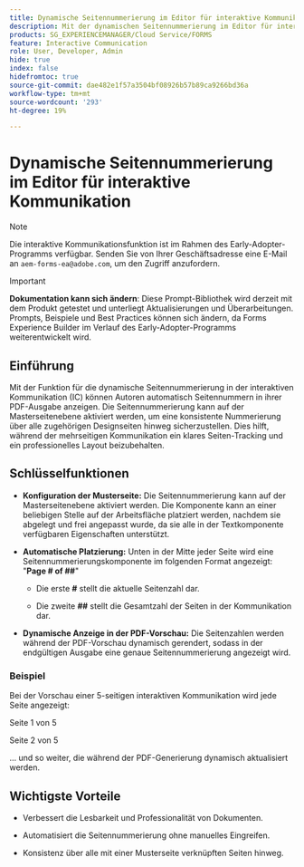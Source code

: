 ```yaml
---
title: Dynamische Seitennummerierung im Editor für interaktive Kommunikation
description: Mit der dynamischen Seitennummerierung im Editor für interaktive Kommunikation können Autorinnen und Autoren automatisch Seitennummern in ihrer PDF-Ausgabe anzeigen.
products: SG_EXPERIENCEMANAGER/Cloud Service/FORMS
feature: Interactive Communication
role: User, Developer, Admin
hide: true
index: false
hidefromtoc: true
source-git-commit: dae482e1f57a3504bf08926b57b89ca9266bd36a
workflow-type: tm+mt
source-wordcount: '293'
ht-degree: 19%

---
```



# Dynamische Seitennummerierung im Editor für interaktive Kommunikation

>[!NOTE]
>
> Die interaktive Kommunikationsfunktion ist im Rahmen des Early-Adopter-Programms verfügbar. Senden Sie von Ihrer Geschäftsadresse eine E-Mail an `aem-forms-ea@adobe.com`, um den Zugriff anzufordern.

>[!IMPORTANT]
>
> **Dokumentation kann sich ändern**: Diese Prompt-Bibliothek wird derzeit mit dem Produkt getestet und unterliegt Aktualisierungen und Überarbeitungen. Prompts, Beispiele und Best Practices können sich ändern, da Forms Experience Builder im Verlauf des Early-Adopter-Programms weiterentwickelt wird.

## Einführung

Mit der Funktion für die dynamische Seitennummerierung in der interaktiven Kommunikation (IC) können Autoren automatisch Seitennummern in ihrer PDF-Ausgabe anzeigen. Die Seitennummerierung kann auf der Masterseitenebene aktiviert werden, um eine konsistente Nummerierung über alle zugehörigen Designseiten hinweg sicherzustellen. Dies hilft, während der mehrseitigen Kommunikation ein klares Seiten-Tracking und ein professionelles Layout beizubehalten.

## Schlüsselfunktionen

- **Konfiguration der Musterseite:**
Die Seitennummerierung kann auf der Masterseitenebene aktiviert werden. Die Komponente kann an einer beliebigen Stelle auf der Arbeitsfläche platziert werden, nachdem sie abgelegt und frei angepasst wurde, da sie alle in der Textkomponente verfügbaren Eigenschaften unterstützt.

- **Automatische Platzierung:**
Unten in der Mitte jeder Seite wird eine Seitennummerierungskomponente im folgenden Format angezeigt:
&quot;**Page # of ##**&quot;

   - Die erste **#** stellt die aktuelle Seitenzahl dar.

   - Die zweite **##** stellt die Gesamtzahl der Seiten in der Kommunikation dar.

- **Dynamische Anzeige in der PDF-Vorschau:**
Die Seitenzahlen werden während der PDF-Vorschau dynamisch gerendert, sodass in der endgültigen Ausgabe eine genaue Seitennummerierung angezeigt wird.

### Beispiel

Bei der Vorschau einer 5-seitigen interaktiven Kommunikation wird jede Seite angezeigt:

Seite 1 von 5

Seite 2 von 5

… und so weiter, die während der PDF-Generierung dynamisch aktualisiert werden.

## Wichtigste Vorteile

- Verbessert die Lesbarkeit und Professionalität von Dokumenten.

- Automatisiert die Seitennummerierung ohne manuelles Eingreifen.

- Konsistenz über alle mit einer Musterseite verknüpften Seiten hinweg.

